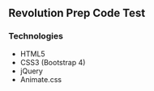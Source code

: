 ## Revolution Prep Code Test

### Technologies 
- HTML5
- CSS3 (Bootstrap 4)
- jQuery
- Animate.css

